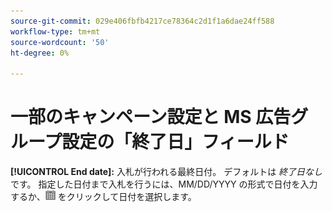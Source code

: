```yaml
---
source-git-commit: 029e406fbfb4217ce78364c2d1f1a6dae24ff588
workflow-type: tm+mt
source-wordcount: '50'
ht-degree: 0%

---
```

# 一部のキャンペーン設定と MS 広告グループ設定の「終了日」フィールド

**[!UICONTROL End date]:** 入札が行われる最終日付。 デフォルトは *終了日なし* です。 指定した日付まで入札を行うには、MM/DD/YYYY の形式で日付を入力するか、![ カレンダー ](/help/search-social-commerce/assets/calendar.png) をクリックして日付を選択します。
